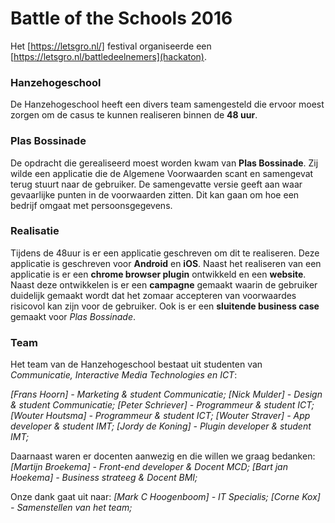 # Battle of the Schools 2016
Het [https://letsgro.nl/] festival organiseerde een [https://letsgro.nl/battledeelnemers](hackaton).

### Hanzehogeschool
De Hanzehogeschool heeft een divers team samengesteld die ervoor moest zorgen om de casus te kunnen realiseren binnen de **48 uur**.

### Plas Bossinade
De opdracht die gerealiseerd moest worden kwam van **Plas Bossinade**. Zij wilde een applicatie die de Algemene Voorwaarden scant en samengevat terug stuurt naar de gebruiker. De samengevatte versie geeft aan waar gevaarlijke punten in de voorwaarden zitten. Dit kan gaan om hoe een bedrijf omgaat met persoonsgegevens.

### Realisatie
Tijdens de 48uur is er een applicatie geschreven om dit te realiseren. Deze applicatie is geschreven voor **Android** en **iOS**. Naast het realiseren van een applicatie is er een **chrome browser plugin** ontwikkeld en een **website**. Naast deze ontwikkelen is er een **campagne** gemaakt waarin de gebruiker duidelijk gemaakt wordt dat het zomaar accepteren van voorwaardes risicovol kan zijn voor de gebruiker. Ook is er een **sluitende business case** gemaakt voor *Plas Bossinade*.

### Team
Het team van de Hanzehogeschool bestaat uit studenten van *Communicatie, Interactive Media Technologies en ICT*:

*[Frans Hoorn] - Marketing & student Communicatie;*
*[Nick Mulder] - Design & student Communicatie;*
*[Peter Schriever] - Programmeur & student ICT;*
*[Wouter Houtsma] - Programmeur & student ICT;*
*[Wouter Straver] - App developer & student IMT;*
*[Jordy de Koning] - Plugin developer & student IMT;*

Daarnaast waren er docenten aanwezig en die willen we graag bedanken:
*[Martijn Broekema] - Front-end developer & Docent MCD;*
*[Bart jan Hoekema] - Business strateeg & Docent BMI;*

Onze dank gaat uit naar:
*[Mark C Hoogenboom] - IT Specialis;*
*[Corne Kox] - Samenstellen van het team;*
